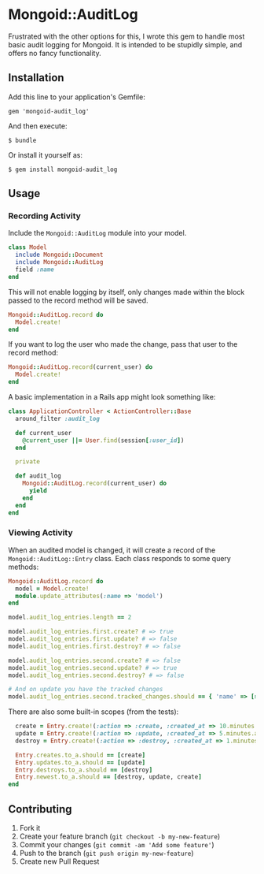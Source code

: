 # Mongoid::AuditLog

Frustrated with the other options for this, I wrote this gem to handle most basic audit logging for Mongoid. It is intended to be stupidly simple, and offers no fancy functionality.

## Installation

Add this line to your application's Gemfile:

    gem 'mongoid-audit_log'

And then execute:

    $ bundle

Or install it yourself as:

    $ gem install mongoid-audit_log

## Usage

### Recording Activity

Include the `Mongoid::AuditLog` module into your model.

```ruby
class Model
  include Mongoid::Document
  include Mongoid::AuditLog
  field :name
end
```

This will not enable logging by itself, only changes made within the block passed to the record method will be saved.

```ruby
Mongoid::AuditLog.record do
  Model.create!
end
```

If you want to log the user who made the change, pass that user to the record method:

```ruby
Mongoid::AuditLog.record(current_user) do
  Model.create!
end
```

A basic implementation in a Rails app might look something like:

```ruby
class ApplicationController < ActionController::Base
  around_filter :audit_log

  def current_user
    @current_user ||= User.find(session[:user_id])
  end

  private

  def audit_log
    Mongoid::AuditLog.record(current_user) do
      yield
    end
  end
end
```

### Viewing Activity

When an audited model is changed, it will create a record of the `Mongoid::AuditLog::Entry` class.
Each class responds to some query methods:

```ruby
Mongoid::AuditLog.record do
  model = Model.create!
  module.update_attributes(:name => 'model')
end

model.audit_log_entries.length == 2

model.audit_log_entries.first.create? # => true
model.audit_log_entries.first.update? # => false
model.audit_log_entries.first.destroy? # => false

model.audit_log_entries.second.create? # => false
model.audit_log_entries.second.update? # => true
model.audit_log_entries.second.destroy? # => false

# And on update you have the tracked changes
model.audit_log_entries.second.tracked_changes.should == { 'name' => [nil, 'model'] }
```

There are also some built-in scopes (from the tests):

```ruby
  create = Entry.create!(:action => :create, :created_at => 10.minutes.ago) }
  update = Entry.create!(:action => :update, :created_at => 5.minutes.ago) }
  destroy = Entry.create!(:action => :destroy, :created_at => 1.minutes.ago) }

  Entry.creates.to_a.should == [create]
  Entry.updates.to_a.should == [update]
  Entry.destroys.to_a.should == [destroy]
  Entry.newest.to_a.should == [destroy, update, create]
end
```

## Contributing

1. Fork it
2. Create your feature branch (`git checkout -b my-new-feature`)
3. Commit your changes (`git commit -am 'Add some feature'`)
4. Push to the branch (`git push origin my-new-feature`)
5. Create new Pull Request
